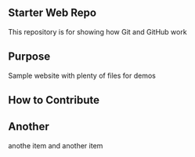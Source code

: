 ## Starter Web Repo

This repository is for showing how Git and GitHub work

## Purpose

Sample website with plenty of files for demos

## How to Contribute

## Another <section></section>

anothe item
and another item
